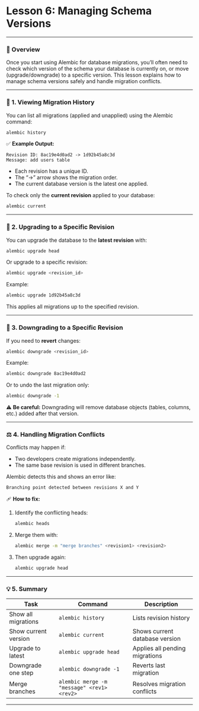 # **Lesson 6: Managing Schema Versions**

---

### 📘 Overview

Once you start using Alembic for database migrations, you’ll often need to check which version of the schema your database is currently on, or move (upgrade/downgrade) to a specific version. This lesson explains how to manage schema versions safely and handle migration conflicts.

---

### 🧩 1. Viewing Migration History

You can list all migrations (applied and unapplied) using the Alembic command:

```bash
alembic history
```

✅ **Example Output:**

```
Revision ID: 8ac19e4d0ad2 -> 1d92b45a8c3d
Message: add users table
```

* Each revision has a unique ID.
* The “->” arrow shows the migration order.
* The current database version is the latest one applied.

To check only the **current revision** applied to your database:

```bash
alembic current
```

---

### 🔼 2. Upgrading to a Specific Revision

You can upgrade the database to the **latest revision** with:

```bash
alembic upgrade head
```

Or upgrade to a specific revision:

```bash
alembic upgrade <revision_id>
```

Example:

```bash
alembic upgrade 1d92b45a8c3d
```

This applies all migrations up to the specified revision.

---

### 🔽 3. Downgrading to a Specific Revision

If you need to **revert** changes:

```bash
alembic downgrade <revision_id>
```

Example:

```bash
alembic downgrade 8ac19e4d0ad2
```

Or to undo the last migration only:

```bash
alembic downgrade -1
```

⚠️ **Be careful:** Downgrading will remove database objects (tables, columns, etc.) added after that version.

---

### ⚖️ 4. Handling Migration Conflicts

Conflicts may happen if:

* Two developers create migrations independently.
* The same base revision is used in different branches.

Alembic detects this and shows an error like:

```
Branching point detected between revisions X and Y
```

🩹 **How to fix:**

1. Identify the conflicting heads:

   ```bash
   alembic heads
   ```
2. Merge them with:

   ```bash
   alembic merge -m "merge branches" <revision1> <revision2>
   ```
3. Then upgrade again:

   ```bash
   alembic upgrade head
   ```

---

### 💡 5. Summary

| Task                 | Command                                    | Description                    |
| -------------------- | ------------------------------------------ | ------------------------------ |
| Show all migrations  | `alembic history`                          | Lists revision history         |
| Show current version | `alembic current`                          | Shows current database version |
| Upgrade to latest    | `alembic upgrade head`                     | Applies all pending migrations |
| Downgrade one step   | `alembic downgrade -1`                     | Reverts last migration         |
| Merge branches       | `alembic merge -m "message" <rev1> <rev2>` | Resolves migration conflicts   |

---

